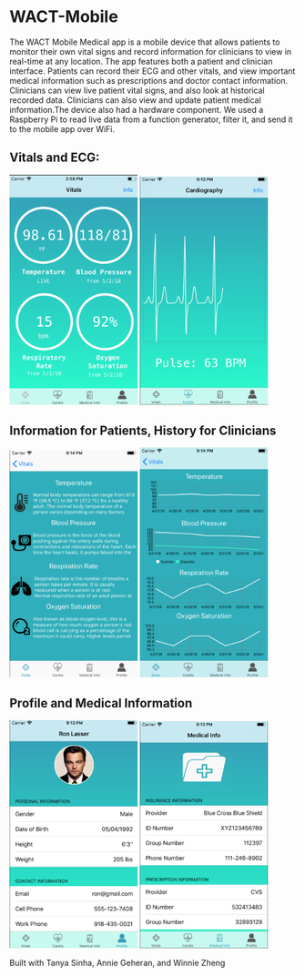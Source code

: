 # WACT-Mobile

The WACT Mobile Medical app is a mobile device that allows patients to monitor their own vital signs and record information for clinicians to view in real-time at any location. The app features both a patient and clinician interface. Patients can record their ECG and other vitals, and view important medical information such as prescriptions and doctor contact information. Clinicians can view live patient vital signs, and also look at historical recorded data. Clinicians can also view and update patient medical information.The device also had a hardware component. We used a Raspberry Pi to read live data from a function generator, filter it, and send it to the mobile app over WiFi. 

## Vitals and ECG:
<img src="vitals.png" width="225"/> <img src="ecg.png" width="225"/> 

## Information for Patients, History for Clinicians
<img src="info.png" width="225"/> <img src="history.png" width="225"/> 

## Profile and Medical Information
<img src="profile.png" width="225"/> <img src="medinfo.png" width="225"/> 

Built with Tanya Sinha, Annie Geheran, and Winnie Zheng
